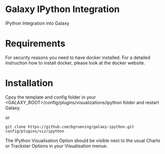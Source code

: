 Galaxy IPython Integration
==========================

IPython Integration into Galaxy


Requirements
============

For security reasons you need to have docker installed.
For a detailed instruction how to install docker, please look at the docker website.

Installation
============

Cpoy the template and config folder in your <GALAXY_ROOT>/config/plugins/visualizations/ipython folder and restart Galaxy.

or

``git clone https://github.com/bgruening/galaxy-ipython.git config/plugins/viz/ipython``

The IPython Visualisation Option should be visible next to the usual Charts or Trackster Options in your Visualisation menue.
